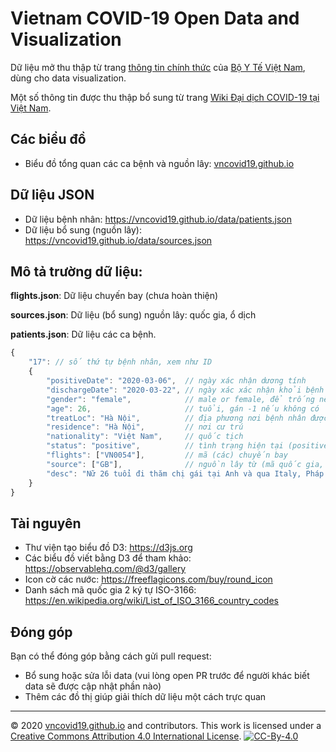 # Vietnam COVID-19 Open Data and Visualization

Dữ liệu mở thu thập từ trang [thông tin chính thức](https://ncov.moh.gov.vn) của [Bộ Y Tế Việt Nam](https://moh.gov.vn), dùng cho data visualization.

Một số thông tin được thu thập bổ sung từ trang [Wiki Đại dịch COVID-19 tại Việt Nam](https://vi.wikipedia.org/wiki/%C4%90%E1%BA%A1i_d%E1%BB%8Bch_COVID-19_t%E1%BA%A1i_Vi%E1%BB%87t_Nam).

## Các biểu đồ

- Biểu đồ tổng quan các ca bệnh và nguồn lây: [vncovid19.github.io](http://vncovid19.github.io)

## Dữ liệu JSON

- Dữ liệu bệnh nhân: https://vncovid19.github.io/data/patients.json
- Dữ liệu bổ sung (nguồn lây): https://vncovid19.github.io/data/sources.json

## Mô tả trường dữ liệu:

**flights.json**: Dữ liệu chuyến bay (chưa hoàn thiện)

**sources.json**: Dữ liệu (bổ sung) nguồn lây: quốc gia, ổ dịch

**patients.json**: Dữ liệu các ca bệnh.

```js
{
	"17": // số thứ tự bệnh nhân, xem như ID
	{
		"positiveDate": "2020-03-06",  // ngày xác nhận dương tính
		"dischargeDate": "2020-03-22", // ngày xác xác nhận khỏi bệnh
		"gender": "female",            // male or female, để trống nếu không
		"age": 26,                     // tuổi, gán -1 nếu không có
		"treatLoc": "Hà Nội",          // địa phương nơi bệnh nhân được chữa
		"residence": "Hà Nội",         // nơi cư trú
		"nationality": "Việt Nam",     // quốc tịch
		"status": "positive",          // tình trạng hiện tại (positive, negative, deceased)
		"flights": ["VN0054"],         // mã (các) chuyến bay
		"source": ["GB"],              // nguồn lây từ (mã quốc gia, ổ dịch hoặc mã BN)
		"desc": "Nữ 26 tuổi đi thăm chị gái tại Anh và qua Italy, Pháp và trở về Hà Nội ngày 2/3/2020"
	}
}
```

## Tài nguyên

- Thư viện tạo biểu đồ D3: https://d3js.org
- Các biểu đồ viết bằng D3 để tham khảo: https://observablehq.com/@d3/gallery
- Icon cờ các nước: https://freeflagicons.com/buy/round_icon
- Danh sách mã quốc gia 2 ký tự ISO-3166: https://en.wikipedia.org/wiki/List_of_ISO_3166_country_codes

## Đóng góp

Bạn có thể đóng góp bằng cách gửi pull request:

- Bổ sung hoặc sửa lỗi data (vui lòng open PR trước để người khác biết data sẽ được cập nhật phần nào)
- Thêm các đồ thị giúp giải thích dữ liệu một cách trực quan

---
© 2020 [vncovid19.github.io](https://vncovid19.github.io) and contributors. This work is licensed under a [Creative Commons Attribution 4.0 International License](http://creativecommons.org/licenses/by/4.0/). [![CC-By-4.0](https://i.creativecommons.org/l/by/4.0/80x15.png)](http://creativecommons.org/licenses/by/4.0/)

